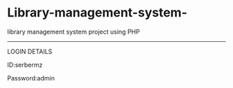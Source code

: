 # Library-management-system-
library management system project using PHP








-------------------------------------------------------------------
LOGIN DETAILS


ID:serbermz



Password:admin
